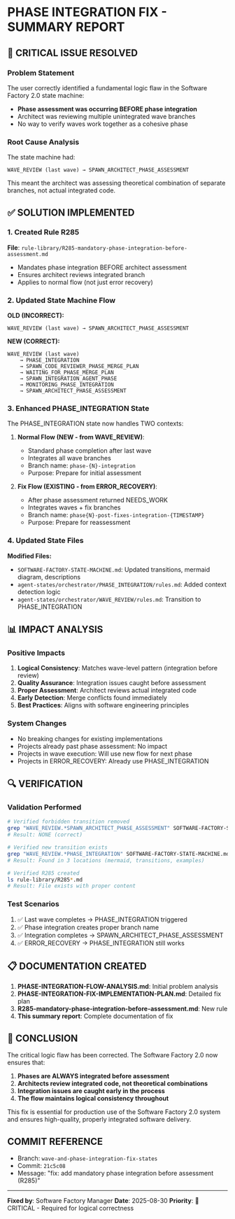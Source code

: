 # PHASE INTEGRATION FIX - SUMMARY REPORT

## 🔴 CRITICAL ISSUE RESOLVED

### Problem Statement
The user correctly identified a fundamental logic flaw in the Software Factory 2.0 state machine:
- **Phase assessment was occurring BEFORE phase integration**
- Architect was reviewing multiple unintegrated wave branches
- No way to verify waves work together as a cohesive phase

### Root Cause Analysis
The state machine had:
```
WAVE_REVIEW (last wave) → SPAWN_ARCHITECT_PHASE_ASSESSMENT
```

This meant the architect was assessing theoretical combination of separate branches, not actual integrated code.

## ✅ SOLUTION IMPLEMENTED

### 1. Created Rule R285
**File**: `rule-library/R285-mandatory-phase-integration-before-assessment.md`
- Mandates phase integration BEFORE architect assessment
- Ensures architect reviews integrated branch
- Applies to normal flow (not just error recovery)

### 2. Updated State Machine Flow

**OLD (INCORRECT):**
```
WAVE_REVIEW (last wave) → SPAWN_ARCHITECT_PHASE_ASSESSMENT
```

**NEW (CORRECT):**
```
WAVE_REVIEW (last wave) 
    → PHASE_INTEGRATION 
    → SPAWN_CODE_REVIEWER_PHASE_MERGE_PLAN
    → WAITING_FOR_PHASE_MERGE_PLAN
    → SPAWN_INTEGRATION_AGENT_PHASE
    → MONITORING_PHASE_INTEGRATION
    → SPAWN_ARCHITECT_PHASE_ASSESSMENT
```

### 3. Enhanced PHASE_INTEGRATION State

The PHASE_INTEGRATION state now handles TWO contexts:

1. **Normal Flow (NEW - from WAVE_REVIEW)**:
   - Standard phase completion after last wave
   - Integrates all wave branches
   - Branch name: `phase-{N}-integration`
   - Purpose: Prepare for initial assessment

2. **Fix Flow (EXISTING - from ERROR_RECOVERY)**:
   - After phase assessment returned NEEDS_WORK
   - Integrates waves + fix branches
   - Branch name: `phase{N}-post-fixes-integration-{TIMESTAMP}`
   - Purpose: Prepare for reassessment

### 4. Updated State Files

**Modified Files:**
- `SOFTWARE-FACTORY-STATE-MACHINE.md`: Updated transitions, mermaid diagram, descriptions
- `agent-states/orchestrator/PHASE_INTEGRATION/rules.md`: Added context detection logic
- `agent-states/orchestrator/WAVE_REVIEW/rules.md`: Transition to PHASE_INTEGRATION

## 📊 IMPACT ANALYSIS

### Positive Impacts
1. **Logical Consistency**: Matches wave-level pattern (integration before review)
2. **Quality Assurance**: Integration issues caught before assessment
3. **Proper Assessment**: Architect reviews actual integrated code
4. **Early Detection**: Merge conflicts found immediately
5. **Best Practices**: Aligns with software engineering principles

### System Changes
- No breaking changes for existing implementations
- Projects already past phase assessment: No impact
- Projects in wave execution: Will use new flow for next phase
- Projects in ERROR_RECOVERY: Already use PHASE_INTEGRATION

## 🔍 VERIFICATION

### Validation Performed
```bash
# Verified forbidden transition removed
grep "WAVE_REVIEW.*SPAWN_ARCHITECT_PHASE_ASSESSMENT" SOFTWARE-FACTORY-STATE-MACHINE.md
# Result: NONE (correct)

# Verified new transition exists
grep "WAVE_REVIEW.*PHASE_INTEGRATION" SOFTWARE-FACTORY-STATE-MACHINE.md
# Result: Found in 3 locations (mermaid, transitions, examples)

# Verified R285 created
ls rule-library/R285*.md
# Result: File exists with proper content
```

### Test Scenarios
1. ✅ Last wave completes → PHASE_INTEGRATION triggered
2. ✅ Phase integration creates proper branch name
3. ✅ Integration completes → SPAWN_ARCHITECT_PHASE_ASSESSMENT
4. ✅ ERROR_RECOVERY → PHASE_INTEGRATION still works

## 📋 DOCUMENTATION CREATED

1. **PHASE-INTEGRATION-FLOW-ANALYSIS.md**: Initial problem analysis
2. **PHASE-INTEGRATION-FIX-IMPLEMENTATION-PLAN.md**: Detailed fix plan
3. **R285-mandatory-phase-integration-before-assessment.md**: New rule
4. **This summary report**: Complete documentation of fix

## 🎯 CONCLUSION

The critical logic flaw has been corrected. The Software Factory 2.0 now ensures that:

1. **Phases are ALWAYS integrated before assessment**
2. **Architects review integrated code, not theoretical combinations**
3. **Integration issues are caught early in the process**
4. **The flow maintains logical consistency throughout**

This fix is essential for production use of the Software Factory 2.0 system and ensures high-quality, properly integrated software delivery.

## COMMIT REFERENCE
- Branch: `wave-and-phase-integration-fix-states`
- Commit: `21c5c08`
- Message: "fix: add mandatory phase integration before assessment (R285)"

---
**Fixed by**: Software Factory Manager
**Date**: 2025-08-30
**Priority**: 🔴 CRITICAL - Required for logical correctness